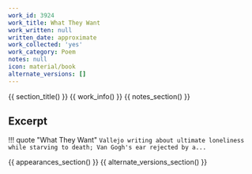 ```yaml
---
work_id: 3924
work_title: What They Want
work_written: null
written_date: approximate
work_collected: 'yes'
work_category: Poem
notes: null
icon: material/book
alternate_versions: []
---
```


{{ section_title() }}
{{ work_info() }}
{{ notes_section() }}
## Excerpt
!!! quote "What They Want"
    ```
    Vallejo writing about ultimate
    loneliness while starving to
    death;
    Van Gogh's ear rejected by a...
    ```

{{ appearances_section() }}
{{ alternate_versions_section() }}